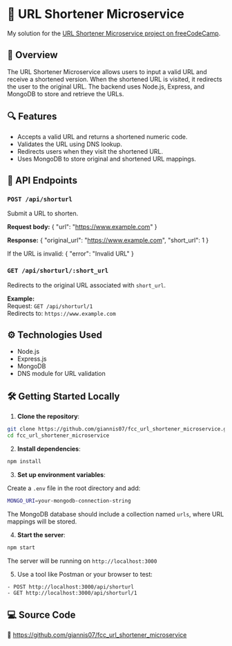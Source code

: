 # 🔗 URL Shortener Microservice

My solution for the [URL Shortener Microservice project on freeCodeCamp](https://www.freecodecamp.org/learn/back-end-development-and-apis/back-end-development-and-apis-projects/url-shortener-microservice).

## 📌 Overview

The URL Shortener Microservice allows users to input a valid URL and receive a shortened version. When the shortened URL is visited, it redirects the user to the original URL. The backend uses Node.js, Express, and MongoDB to store and retrieve the URLs.

## 🔍 Features

- Accepts a valid URL and returns a shortened numeric code.
- Validates the URL using DNS lookup.
- Redirects users when they visit the shortened URL.
- Uses MongoDB to store original and shortened URL mappings.

## 📡 API Endpoints

### `POST /api/shorturl`

Submit a URL to shorten.

**Request body:**
{
  "url": "https://www.example.com"
}

**Response:**
{
  "original_url": "https://www.example.com",
  "short_url": 1
}

If the URL is invalid:
{
  "error": "Invalid URL"
}

### `GET /api/shorturl/:short_url`

Redirects to the original URL associated with `short_url`.

**Example:**  
Request: `GET /api/shorturl/1`  
Redirects to: `https://www.example.com`

## ⚙️ Technologies Used

- Node.js
- Express.js
- MongoDB
- DNS module for URL validation

## 🛠️ Getting Started Locally

1. **Clone the repository**:
 ```bash
git clone https://github.com/giannis07/fcc_url_shortener_microservice.git
cd fcc_url_shortener_microservice
```

2. **Install dependencies**:
 ```bash
npm install
```

3. **Set up environment variables**:

Create a `.env` file in the root directory and add:
 ```bash
MONGO_URI=your-mongodb-connection-string
```
The MongoDB database should include a collection named `urls`, where URL mappings will be stored.


4. **Start the server**:
 ```bash
npm start
```

The server will be running on `http://localhost:3000` 

5. Use a tool like Postman or your browser to test:
 ```
- POST http://localhost:3000/api/shorturl  
- GET http://localhost:3000/api/shorturl/1
```


## 💻 Source Code

🔗 https://github.com/giannis07/fcc_url_shortener_microservice
